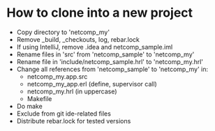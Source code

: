 # How to clone into a new project

* Copy directory to 'netcomp_my'
* Remove _build, _checkouts, log, rebar.lock
* If using IntelliJ, remove .idea and netcomp_sample.iml
* Rename files in 'src' from 'netcomp_sample' to 'netcomp_my'
* Rename file in 'include/netcomp_sample.hrl' to 'netcomp_my.hrl'
* Change all references from 'netcomp_sample' to 'netcomp_my' in:
   * netcomp_my.app.src
   * netcomp_my_app.erl (define, supervisor call)
   * netcomp_my.hrl (in uppercase)
   * Makefile
* Do make
* Exclude from git ide-related files
* Distribute rebar.lock for tested versions
    
